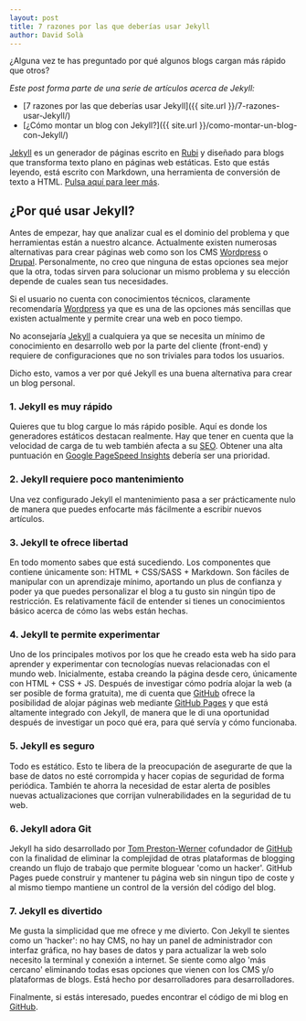 ```yaml
---
layout: post
title: 7 razones por las que deberías usar Jekyll
author: David Solà
---
```


¿Alguna vez te has preguntado por qué algunos blogs cargan más rápido que otros?  

_Este post forma parte de una serie de artículos acerca de Jekyll:_

* [7 razones por las que deberías usar Jekyll]({{ site.url }}/7-razones-usar-Jekyll/)
* [¿Cómo montar un blog con Jekyll?]({{ site.url }}/como-montar-un-blog-con-Jekyll/)

[Jekyll](http://jekyllrb.com) es un generador de páginas escrito en [Rubi](https://www.ruby-lang.org/es/) y diseñado para blogs que transforma texto plano en páginas web estáticas. Esto que estás leyendo, está escrito con Markdown, una herramienta de conversión de texto a HTML. [Pulsa aquí para leer más](https://es.wikipedia.org/wiki/Markdown).

## ¿Por qué usar Jekyll?

Antes de empezar, hay que analizar cual es el dominio del problema y que herramientas están a nuestro alcance. Actualmente existen numerosas alternativas para crear páginas web como son los CMS [Wordpress](https://es.wordpress.com) o [Drupal](https://www.drupal.org). Personalmente, no creo que ninguna de estas opciones sea mejor que la otra, todas sirven para solucionar un mismo problema y su elección depende de cuales sean tus necesidades.

Si el usuario no cuenta con conocimientos técnicos, claramente recomendaría [Wordpress](https://es.wordpress.com) ya que es una de las opciones más sencillas que existen actualmente y permite crear una web en poco tiempo.

No aconsejaría [Jekyll](http://jekyllrb.com) a cualquiera ya que se necesita un mínimo de conocimiento en desarrollo web por la parte del cliente (front-end) y requiere de configuraciones que no son triviales para todos los usuarios.

Dicho esto, vamos a ver por qué Jekyll es una buena alternativa para crear un blog personal.

### 1. Jekyll es muy rápido

Quieres que tu blog cargue lo más rápido posible. Aquí es donde los generadores estáticos destacan realmente. Hay que tener en cuenta que la velocidad de carga de tu web también afecta a su [SEO](https://es.wikipedia.org/wiki/Posicionamiento_en_buscadores). Obtener una alta puntuación en [Google PageSpeed Insights](https://developers.google.com/speed/pagespeed/insights/?url=http%3A%2F%2Fnerconer.github.io) debería ser una prioridad.

### 2. Jekyll requiere poco mantenimiento

Una vez configurado Jekyll el mantenimiento pasa a ser prácticamente nulo de manera que puedes enfocarte más fácilmente a escribir nuevos artículos.

### 3. Jekyll te ofrece libertad

En todo momento sabes que está sucediendo. Los componentes que contiene únicamente son: HTML + CSS/SASS + Markdown. Son fáciles de manipular con un aprendizaje mínimo, aportando un plus de confianza y poder ya que puedes personalizar el blog a tu gusto sin ningún tipo de restricción. Es relativamente fácil de entender si tienes un conocimientos básico acerca de cómo las webs están hechas.

### 4. Jekyll te permite experimentar

Uno de los principales motivos por los que he creado esta web ha sido para aprender y experimentar con tecnologías nuevas relacionadas con el mundo web. Inicialmente, estaba creando la página desde cero, únicamente con HTML + CSS + JS. Después de investigar cómo podría alojar la web (a ser posible de forma gratuita), me di cuenta que [GitHub](https://github.com) ofrece la posibilidad de alojar páginas web mediante [GitHub Pages](https://pages.github.com) y que está altamente integrado con Jekyll, de manera que le di una oportunidad después de investigar un poco qué era, para qué servía y cómo funcionaba.

### 5. Jekyll es seguro

Todo es estático. Esto te libera de la preocupación de asegurarte de que la base de datos no esté corrompida y hacer copias de seguridad de forma periódica. También te ahorra la necesidad de estar alerta de posibles nuevas actualizaciones que corrijan vulnerabilidades en la seguridad de tu web.

### 6. Jekyll adora Git

Jekyll ha sido desarrollado por [Tom Preston-Werner](http://tom.preston-werner.com) cofundador de [GitHub](https://github.com) con la finalidad de eliminar la complejidad de otras plataformas de blogging creando un flujo de trabajo que permite bloguear 'como un hacker'. GitHub Pages puede construir y mantener tu página web sin ningun tipo de coste y al mismo tiempo mantiene un control de la versión del código del blog.

### 7. Jekyll es divertido

Me gusta la simplicidad que me ofrece y me divierto. Con Jekyll te sientes como un 'hacker': no hay CMS, no hay un panel de administrador con interfaz gráfica, no hay bases de datos y para actualizar la web solo necesito la terminal y conexión a internet. Se siente como algo 'más cercano' eliminando todas esas opciones que vienen con los CMS y/o plataformas de blogs. Está hecho por desarrolladores para desarrolladores.

Finalmente, si estás interesado, puedes encontrar el código de mi blog en [GitHub](https://github.com/Nerconer/Nerconer.github.io).

